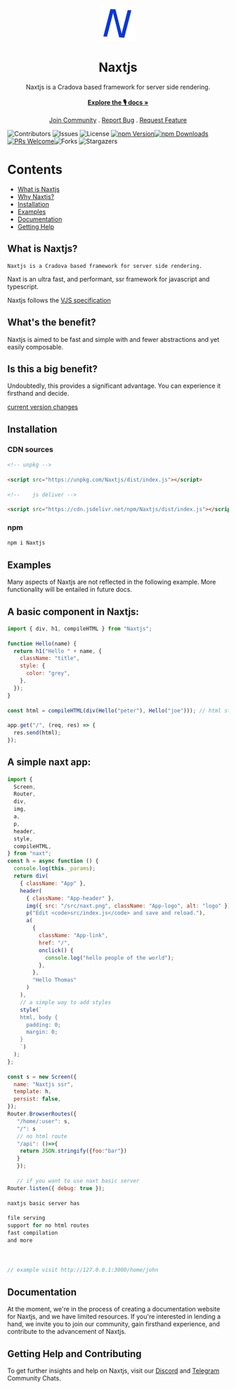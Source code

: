 <br/>
<p align="center">
  <a href="https://github.com/uiedbook/Naxtjs">
    <img src="naxt.png" alt="Logo" width="80" height="80">
  </a>

  <h1 align="center">Naxtjs</h1>

  <p align="center">
    Naxtjs is a Cradova based framework for server side rendering.
    <br/>
    <br/>
    <a href="https://github.com/uiedbook/Naxtjs#examples"><strong>Explore the 🎙️ docs »</strong></a>
    <br/>
    <br/>
    <a href="https://t.me/Naxtjsframework">Join Community</a>
    .
    <a href="https://github.com/uiedbook/Naxtjs/issues">Report Bug</a>
    .
    <a href="https://github.com/uiedbook/Naxtjs/issues">Request Feature</a>
  </p>
</p>

![Contributors](https://img.shields.io/github/contributors/Uiedbook/Naxtjs?color=dark-green) ![Issues](https://img.shields.io/github/issues/Uiedbook/Naxtjs) ![License](https://img.shields.io/github/license/Uiedbook/Naxtjs)
[![npm Version](https://img.shields.io/npm/v/Naxtjs.svg)](https://www.npmjs.com/package/Naxtjs)[![npm Downloads](https://img.shields.io/npm/dm/Naxtjs.svg)](https://www.npmjs.com/package/Naxtjs)
[![PRs Welcome](https://img.shields.io/badge/PRs-welcome-brightgreen.svg)](https://github.com/uiedbook/Naxtjs.js/blob/next/contributing.md)![Forks](https://img.shields.io/github/forks/uiedbook/Naxtjs?style=social) ![Stargazers](https://img.shields.io/github/stars/uiedbook/Naxtjs?style=social)

# Contents

- [What is Naxtjs](#what-is-Naxtjs)
- [Why Naxtjs?](#whats-the-benefit)
- [Installation](#installation)
- [Examples](#examples)
- [Documentation](#documentation)
- [Getting Help](#getting-help)

## What is Naxtjs?

    Naxtjs is a Cradova based framework for server side rendering.

Naxt is an ultra fast, and performant, ssr framework for javascript and typescript.

Naxtjs follows the [VJS specification](https://github.com/uiedbook/Naxtjs/blob/main/spec.md)

## What's the benefit?

Naxtjs is aimed to be fast and simple with and fewer abstractions and yet easily composable.

## Is this a big benefit?

Undoubtedly, this provides a significant advantage. You can experience it firsthand and decide.

[current version changes](https://github.com/uiedbook/Naxtjs/blob/main/CHANGELOG.md#v100)

## Installation

### CDN sources

```html
<!-- unpkg -->

<script src="https://unpkg.com/Naxtjs/dist/index.js"></script>

<!--    js deliver -->

<script src="https://cdn.jsdelivr.net/npm/Naxtjs/dist/index.js"></script>
```

### npm

```bash
npm i Naxtjs
```

## Examples

Many aspects of Naxtjs are not reflected in the following example. More functionality will be entailed in future docs.

## A basic component in Naxtjs:

```js
import { div, h1, compileHTML } from "Naxtjs";

function Hello(name) {
  return h1("Hello " + name, {
    className: "title",
    style: {
      color: "grey",
    },
  });
}

const html = compileHTML(div(Hello("peter"), Hello("joe"))); // html string

app.get("/", (req, res) => {
  res.send(html);
});
```

## A simple naxt app:

```js
import {
  Screen,
  Router,
  div,
  img,
  a,
  p,
  header,
  style,
  compileHTML,
} from "naxt";
const h = async function () {
  console.log(this._params);
  return div(
    { className: "App" },
    header(
      { className: "App-header" },
      img({ src: "/src/naxt.png", className: "App-logo", alt: "logo" }),
      p("Edit <code>src/index.js</code> and save and reload."),
      a(
        {
          className: "App-link",
          href: "/",
          onclick() {
            console.log("hello people of the world");
          },
        },
        "Hello Thomas"
      )
    ),
    // a simple way to add styles
    style(`
    html, body {
      padding: 0;
      margin: 0;
    }
    `)
  );
};

const s = new Screen({
  name: "Naxtjs ssr",
  template: h,
  persist: false,
});
Router.BrowserRoutes({
   "/home/:user": s,
   "/": s
   // no html route
   "/api": ()=>{
    return JSON.stringify({foo:"bar"})
   }
   });

   // if you want to use naxt basic server
Router.listen({ debug: true });

naxtjs basic server has

file serving
support for no html routes
fast compilation
and more



// example visit http://127.0.0.1:3000/home/john
```

## Documentation

At the moment, we're in the process of creating a documentation website for Naxtjs, and we have limited resources. If you're interested in lending a hand, we invite you to join our community, gain firsthand experience, and contribute to the advancement of Naxtjs.

## Getting Help and Contributing

To get further insights and help on Naxtjs, visit our [Discord](https://discord.gg/b7fvMg38) and [Telegram](https://t.me/cradovaframework) Community Chats.
